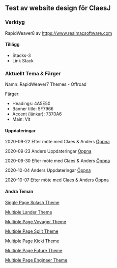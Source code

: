 ## Test av website design för ClaesJ
### Verktyg
RapidWeaver8 av <https://www.realmacsoftware.com>

#### Tillägg
- Stacks-3
- Link Stack

### Aktuellt Tema & Färger

Namn: RapidWeaver7 Themes - Offroad

Färger:
- Headings: 4A5E50
- Banner title: 5F7966
- Accent (länkar): 7370A6
- Main: Vit

#### Uppdateringar
2020-09-22
Efter möte med Claes & Anders
[Öppna](https://anders254635.github.io/anders254635.claesJ.io/MultiPageOffroadTheme/)

2020-09-23
Anders Uppdateringar
[Öppna](https://anders254635.github.io/anders254635.claesJ.io/MultiPageOffroadThemeAltB/)

2020-09-30
Efter möte med Claes & Anders
[Öppna](https://anders254635.github.io/anders254635.claesJ.io/MultiPageOffroadThemeAltC/)

2020-10-04
Anders Uppdateringar
[Öppna](https://anders254635.github.io/anders254635.claesJ.io/MultiPageOffroadThemeAltD/)

2020-10-07
Efter möte med Claes & Anders
[Öppna](https://anders254635.github.io/anders254635.claesJ.io/MultiPageOffroadThemeAltE/)

#### Andra Teman

[Single Page Splash Theme](https://anders254635.github.io/anders254635.claesJ.ioSinglePageSplashTheme/)

[Multiple Lander Theme](https://anders254635.github.io/anders254635.claesJ.io/MultipeLanderTheme/)

[Multiple Page Voyager Theme](https://anders254635.github.io/anders254635.claesJ.io/MultiPageVoyagerTheme/)

[Multiple Page Split Theme](https://anders254635.github.io/anders254635.claesJ.io/MultiPageSplitTheme/)


[Multiple Page Kicki Theme](https://anders254635.github.io/anders254635.claesJ.io/MultiPageKickiTheme/)

[Multiple Page Future Theme](https://anders254635.github.io/anders254635.claesJ.io/MultiPageFutureTheme/)

[Multiple Page Engineer Theme](https://anders254635.github.io/anders254635.claesJ.io/MultiPageEngineerTheme/)
